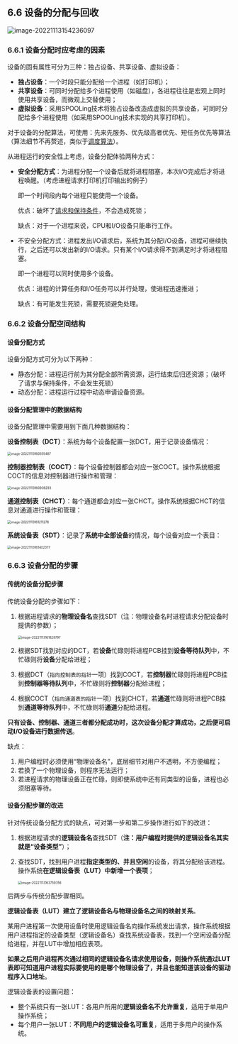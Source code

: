 ## 6.6 设备的分配与回收

![image-20221113154236097](https://images.drshw.tech/images/notes/image-20221113154236097.png)

### 6.6.1 设备分配时应考虑的因素

设备的固有属性可分为三种：独占设备、共享设备、虚拟设备：

+ **独占设备**：一个时段只能分配给一个进程（如打印机）；
+ **共享设备**：可同时分配给多个进程使用（如磁盘），各进程往往是宏观上同时使用共享设备，而微观上交替使用；
+ **虚拟设备**：采用SPOOLing技术将独占设备改造成虚拟的共享设备，可同时分配给多个进程使用（如采用SPOOLing技术实现的共享打印机）。

对于设备的分配算法，可使用：先来先服务、优先级高者优先、短任务优先等算法（算法细节不再赘述，类似于[调度算法]()）。

从进程运行的安全性上考虑，设备分配体验两种方式：

+ **安全分配方式**：为进程分配一个设备后就将进程阻塞，本次I/O完成后才将进程唤醒。（考虑进程请求打印机打印输出的例子）

  即一个时间段内每个进程只能使用一个设备。

  优点：破坏了[请求和保持条件](https://docs.drshw.tech/os/3/3/#332-%E6%AD%BB%E9%94%81%E4%BA%A7%E7%94%9F%E7%9A%84%E5%BF%85%E8%A6%81%E6%9D%A1%E4%BB%B6)，不会造成死锁；

  缺点：对于一个进程来说，CPU和I/O设备只能串行工作。

+ 不安全分配方式：进程发出I/O请求后，系统为其分配I/O设备，进程可继续执行，之后还可以发出新的I/O请求。只有某个I/O请求得不到满足时才将进程阻塞。

  即一个进程可以同时使用多个设备。

  优点：进程的计算任务和I/O任务可以并行处理，使进程迅速推进；

  缺点：有可能发生死锁，需要死锁避免处理。

### 6.6.2 设备分配空间结构

#### 设备分配方式

设备分配方式可分为以下两种：

+ 静态分配：进程运行前为其分配全部所需资源，运行结束后归还资源；（破坏了请求与保持条件，不会发生死锁）
+ 动态分配：进程运行过程中动态申请设备资源。

#### 设备分配管理中的数据结构

设备分配管理中需要用到下面几种数据结构：

**设备控制表（DCT）**：系统为每个设备配置一张DCT，用于记录设备情况：

<img src="https://images.drshw.tech/images/notes/image-20221113160555487.png" alt="image-20221113160555487" style="zoom:50%;" />

**控制器控制表（COCT）**：每个设备控制器都会对应一张COCT。操作系统根据COCT的信息对控制器进行操作和管理：  

<img src="https://images.drshw.tech/images/notes/image-20221113160936293.png" alt="image-20221113160936293" style="zoom:50%;" />

**通道控制表（CHCT）**：每个通道都会对应一张CHCT。操作系统根据CHCT的信息对通道进行操作和管理：

<img src="https://images.drshw.tech/images/notes/image-20221113161211278.png" alt="image-20221113161211278" style="zoom:50%;" />

**系统设备表（SDT）**：记录了**系统中全部设备**的情况，每个设备对应一个表目：

<img src="https://images.drshw.tech/images/notes/image-20221113161402377.png" alt="image-20221113161402377" style="zoom:50%;" />

### 6.6.3 设备分配的步骤

#### 传统的设备分配步骤

传统设备分配的步骤如下：

1. 根据进程请求的**物理设备名**查找SDT（注：物理设备名时进程请求分配设备时提供的参数）；

   <img src="https://images.drshw.tech/images/notes/image-20221113161828797.png" alt="image-20221113161828797" style="zoom:50%;" />

2. 根据SDT找到对应的DCT，若**设备**忙碌则将进程PCB挂到**设备等待队列**中，不忙碌则将**设备**分配给进程；

3. 根据DCT（`指向控制表的指针`一项）找到COCT，若**控制器**忙碌则将进程PCB挂到**控制器等待队列**中，不忙碌则将**控制器**分配给进程；

4. 根据COCT（`指向通道表的指针`一项）找到CHCT，若**通道**忙碌则将进程PCB挂到**通道等待队列**中，不忙碌则将**通道**分配给进程。

**只有设备、控制器、通道三者都分配成功时，这次设备分配才算成功，之后便可启动I/O设备进行数据传送**。

缺点：

1. 用户编程时必须使用“物理设备名”，底层细节对用户不透明，不方便编程；
2. 若换了一个物理设备，则程序无法运行；
3. 若进程请求的物理设备正在忙碌，则即使系统中还有同类型的设备，进程也必须阻塞等待。

#### 设备分配步骤的改进

针对传统设备分配方式的缺点，可对第一步和第二步操作进行如下的改进：

1. 根据进程请求的**逻辑设备名**查找SDT（**注：用户编程时提供的逻辑设备名其实就是“设备类型”**）；

2. 查找SDT，找到用户进程**指定类型的、并且空闲**的设备，将其分配给该进程。操作系统**在逻辑设备表（LUT）中新增一个表项**；

   <img src="https://images.drshw.tech/images/notes/image-20221113163759356.png" alt="image-20221113163759356" style="zoom:50%;" />

后两步与传统分配步骤相同。

**逻辑设备表（LUT）建立了逻辑设备名与物理设备名之间的映射关系**。

某用户进程第一次使用设备时使用逻辑设备名向操作系统发出请求，操作系统根据用户进程指定的设备类型（逻辑设备名）查找系统设备表，找到一个空闲设备分配给进程，并在LUT中增加相应表项。

**如果之后用户进程再次通过相同的逻辑设备名请求使用设备，则操作系统通过LUT表即可知道用户进程实际要使用的是哪个物理设备了，并且也能知道该设备的驱动程序入口地址**。

逻辑设备表的设置问题：

+ 整个系统只有一张LUT：各用户所用的**逻辑设备名不允许重复**，适用于单用户操作系统；
+ 每个用户一张LUT：**不同用户的逻辑设备名可重复**，适用于多用户的操作系统。
